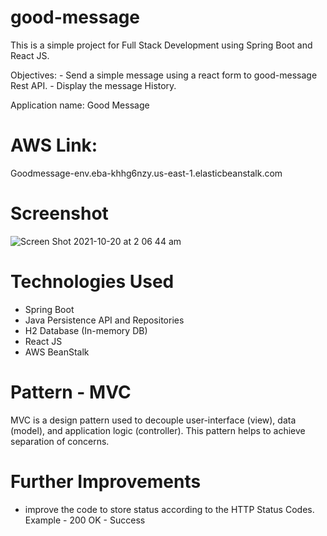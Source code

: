 # good-message

This is a simple project for Full Stack Development using Spring Boot and React JS.

Objectives: - Send a simple message using a react form to good-message Rest API.
            - Display the message History.


Application name: Good Message

# AWS Link:

Goodmessage-env.eba-khhg6nzy.us-east-1.elasticbeanstalk.com 


# Screenshot

![Screen Shot 2021-10-20 at 2 06 44 am](https://user-images.githubusercontent.com/36467805/137938554-5d53723b-b126-4fdf-a0a6-996fb282bfa9.png)



# Technologies Used

- Spring Boot
- Java Persistence API and Repositories 
- H2 Database (In-memory DB)
- React JS
- AWS BeanStalk

# Pattern - MVC

  MVC is a design pattern used to decouple user-interface (view), data (model), and application logic (controller). This pattern helps to achieve separation 
  of concerns.
  
# Further Improvements

  - improve the code to store status according to the HTTP Status Codes. 
    Example - 200 OK  -  Success
  
